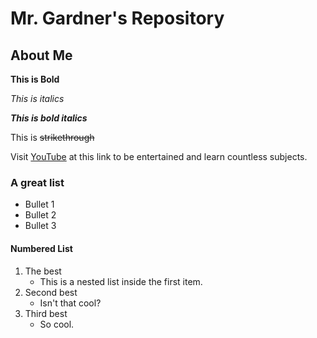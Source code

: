 # Mr. Gardner's Repository
## About Me
**This is Bold**

_This is italics_

**_This is bold italics_**

This is ~~strikethrough~~

Visit [YouTube](https://www.youtube.com) at this link to be entertained and learn countless subjects. 

### A great list
* Bullet 1
* Bullet 2
* Bullet 3

#### Numbered List
1. The best
    * This is a nested list inside the first item.
2. Second best
    * Isn't that cool?
3. Third best
    * So cool. 